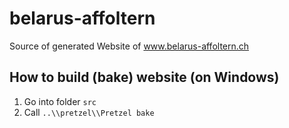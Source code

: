 # belarus-affoltern
Source of generated Website of www.belarus-affoltern.ch

## How to build (bake) website (on Windows)
1. Go into folder `src`
2. Call `..\\pretzel\\Pretzel bake`
